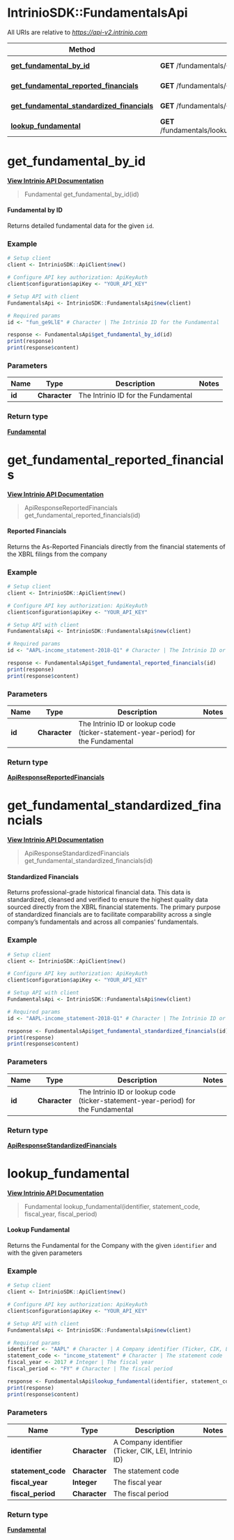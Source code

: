 # IntrinioSDK::FundamentalsApi

All URIs are relative to *https://api-v2.intrinio.com*

Method | HTTP request | Description
------------- | ------------- | -------------
[**get_fundamental_by_id**](FundamentalsApi.md#get_fundamental_by_id) | **GET** /fundamentals/{id} | Fundamental by ID
[**get_fundamental_reported_financials**](FundamentalsApi.md#get_fundamental_reported_financials) | **GET** /fundamentals/{id}/reported_financials | Reported Financials
[**get_fundamental_standardized_financials**](FundamentalsApi.md#get_fundamental_standardized_financials) | **GET** /fundamentals/{id}/standardized_financials | Standardized Financials
[**lookup_fundamental**](FundamentalsApi.md#lookup_fundamental) | **GET** /fundamentals/lookup/{identifier}/{statement_code}/{fiscal_year}/{fiscal_period} | Lookup Fundamental



[//]: # (START_OPERATION)

[//]: # (CLASS:IntrinioSDK::FundamentalsApi)

[//]: # (METHOD:get_fundamental_by_id)

[//]: # (RETURN_TYPE:::Fundamental)

[//]: # (RETURN_TYPE_KIND:object)

[//]: # (RETURN_TYPE_DOC:Fundamental.md)

[//]: # (OPERATION:get_fundamental_by_id_v2)

[//]: # (ENDPOINT:/fundamentals/{id})

[//]: # (DOCUMENT_LINK:FundamentalsApi.md#get_fundamental_by_id)

# **get_fundamental_by_id**

[**View Intrinio API Documentation**](https://docs.intrinio.com/documentation/r/get_fundamental_by_id_v2)

[//]: # (START_OVERVIEW)

> Fundamental get_fundamental_by_id(id)

#### Fundamental by ID


Returns detailed fundamental data for the given `id`.

[//]: # (END_OVERVIEW)

### Example

[//]: # (START_CODE_EXAMPLE)
```r
# Setup client
client <- IntrinioSDK::ApiClient$new()

# Configure API key authorization: ApiKeyAuth
client$configuration$apiKey <- "YOUR_API_KEY"

# Setup API with client
FundamentalsApi <- IntrinioSDK::FundamentalsApi$new(client)

# Required params
id <- "fun_ge9LlE" # Character | The Intrinio ID for the Fundamental

response <- FundamentalsApi$get_fundamental_by_id(id)
print(response)
print(response$content)
```

[//]: # (END_CODE_EXAMPLE)

[//]: # (START_DEFINITION)

### Parameters

[//]: # (START_PARAMETERS)




Name | Type | Description  | Notes
------------- | ------------- | ------------- | -------------
 **id** | **Character**| The Intrinio ID for the Fundamental | 

[//]: # (END_PARAMETERS)

### Return type

[**Fundamental**](Fundamental.md)

[//]: # (END_OPERATION)


[//]: # (START_OPERATION)

[//]: # (CLASS:IntrinioSDK::FundamentalsApi)

[//]: # (METHOD:get_fundamental_reported_financials)

[//]: # (RETURN_TYPE:::ApiResponseReportedFinancials)

[//]: # (RETURN_TYPE_KIND:object)

[//]: # (RETURN_TYPE_DOC:ApiResponseReportedFinancials.md)

[//]: # (OPERATION:get_fundamental_reported_financials_v2)

[//]: # (ENDPOINT:/fundamentals/{id}/reported_financials)

[//]: # (DOCUMENT_LINK:FundamentalsApi.md#get_fundamental_reported_financials)

# **get_fundamental_reported_financials**

[**View Intrinio API Documentation**](https://docs.intrinio.com/documentation/r/get_fundamental_reported_financials_v2)

[//]: # (START_OVERVIEW)

> ApiResponseReportedFinancials get_fundamental_reported_financials(id)

#### Reported Financials


Returns the As-Reported Financials directly from the financial statements of the XBRL filings from the company

[//]: # (END_OVERVIEW)

### Example

[//]: # (START_CODE_EXAMPLE)
```r
# Setup client
client <- IntrinioSDK::ApiClient$new()

# Configure API key authorization: ApiKeyAuth
client$configuration$apiKey <- "YOUR_API_KEY"

# Setup API with client
FundamentalsApi <- IntrinioSDK::FundamentalsApi$new(client)

# Required params
id <- "AAPL-income_statement-2018-Q1" # Character | The Intrinio ID or lookup code (ticker-statement-year-period) for the Fundamental

response <- FundamentalsApi$get_fundamental_reported_financials(id)
print(response)
print(response$content)
```

[//]: # (END_CODE_EXAMPLE)

[//]: # (START_DEFINITION)

### Parameters

[//]: # (START_PARAMETERS)




Name | Type | Description  | Notes
------------- | ------------- | ------------- | -------------
 **id** | **Character**| The Intrinio ID or lookup code (ticker-statement-year-period) for the Fundamental | 

[//]: # (END_PARAMETERS)

### Return type

[**ApiResponseReportedFinancials**](ApiResponseReportedFinancials.md)

[//]: # (END_OPERATION)


[//]: # (START_OPERATION)

[//]: # (CLASS:IntrinioSDK::FundamentalsApi)

[//]: # (METHOD:get_fundamental_standardized_financials)

[//]: # (RETURN_TYPE:::ApiResponseStandardizedFinancials)

[//]: # (RETURN_TYPE_KIND:object)

[//]: # (RETURN_TYPE_DOC:ApiResponseStandardizedFinancials.md)

[//]: # (OPERATION:get_fundamental_standardized_financials_v2)

[//]: # (ENDPOINT:/fundamentals/{id}/standardized_financials)

[//]: # (DOCUMENT_LINK:FundamentalsApi.md#get_fundamental_standardized_financials)

# **get_fundamental_standardized_financials**

[**View Intrinio API Documentation**](https://docs.intrinio.com/documentation/r/get_fundamental_standardized_financials_v2)

[//]: # (START_OVERVIEW)

> ApiResponseStandardizedFinancials get_fundamental_standardized_financials(id)

#### Standardized Financials


Returns professional-grade historical financial data. This data is standardized, cleansed and verified to ensure the highest quality data sourced directly from the XBRL financial statements. The primary purpose of standardized financials are to facilitate comparability across a single company’s fundamentals and across all companies' fundamentals.

[//]: # (END_OVERVIEW)

### Example

[//]: # (START_CODE_EXAMPLE)
```r
# Setup client
client <- IntrinioSDK::ApiClient$new()

# Configure API key authorization: ApiKeyAuth
client$configuration$apiKey <- "YOUR_API_KEY"

# Setup API with client
FundamentalsApi <- IntrinioSDK::FundamentalsApi$new(client)

# Required params
id <- "AAPL-income_statement-2018-Q1" # Character | The Intrinio ID or lookup code (ticker-statement-year-period) for the Fundamental

response <- FundamentalsApi$get_fundamental_standardized_financials(id)
print(response)
print(response$content)
```

[//]: # (END_CODE_EXAMPLE)

[//]: # (START_DEFINITION)

### Parameters

[//]: # (START_PARAMETERS)




Name | Type | Description  | Notes
------------- | ------------- | ------------- | -------------
 **id** | **Character**| The Intrinio ID or lookup code (ticker-statement-year-period) for the Fundamental | 

[//]: # (END_PARAMETERS)

### Return type

[**ApiResponseStandardizedFinancials**](ApiResponseStandardizedFinancials.md)

[//]: # (END_OPERATION)


[//]: # (START_OPERATION)

[//]: # (CLASS:IntrinioSDK::FundamentalsApi)

[//]: # (METHOD:lookup_fundamental)

[//]: # (RETURN_TYPE:::Fundamental)

[//]: # (RETURN_TYPE_KIND:object)

[//]: # (RETURN_TYPE_DOC:Fundamental.md)

[//]: # (OPERATION:lookup_fundamental_v2)

[//]: # (ENDPOINT:/fundamentals/lookup/{identifier}/{statement_code}/{fiscal_year}/{fiscal_period})

[//]: # (DOCUMENT_LINK:FundamentalsApi.md#lookup_fundamental)

# **lookup_fundamental**

[**View Intrinio API Documentation**](https://docs.intrinio.com/documentation/r/lookup_fundamental_v2)

[//]: # (START_OVERVIEW)

> Fundamental lookup_fundamental(identifier, statement_code, fiscal_year, fiscal_period)

#### Lookup Fundamental


Returns the Fundamental for the Company with the given `identifier` and with the given parameters

[//]: # (END_OVERVIEW)

### Example

[//]: # (START_CODE_EXAMPLE)
```r
# Setup client
client <- IntrinioSDK::ApiClient$new()

# Configure API key authorization: ApiKeyAuth
client$configuration$apiKey <- "YOUR_API_KEY"

# Setup API with client
FundamentalsApi <- IntrinioSDK::FundamentalsApi$new(client)

# Required params
identifier <- "AAPL" # Character | A Company identifier (Ticker, CIK, LEI, Intrinio ID)
statement_code <- "income_statement" # Character | The statement code
fiscal_year <- 2017 # Integer | The fiscal year
fiscal_period <- "FY" # Character | The fiscal period

response <- FundamentalsApi$lookup_fundamental(identifier, statement_code, fiscal_year, fiscal_period)
print(response)
print(response$content)
```

[//]: # (END_CODE_EXAMPLE)

[//]: # (START_DEFINITION)

### Parameters

[//]: # (START_PARAMETERS)




Name | Type | Description  | Notes
------------- | ------------- | ------------- | -------------
 **identifier** | **Character**| A Company identifier (Ticker, CIK, LEI, Intrinio ID) | 
 **statement_code** | **Character**| The statement code | 
 **fiscal_year** | **Integer**| The fiscal year | 
 **fiscal_period** | **Character**| The fiscal period | 

[//]: # (END_PARAMETERS)

### Return type

[**Fundamental**](Fundamental.md)

[//]: # (END_OPERATION)

